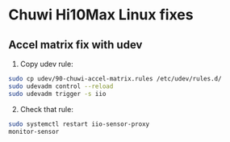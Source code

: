 # Chuwi Hi10Max Linux fixes

## Accel matrix fix with udev

1. Copy udev rule:

```bash
sudo cp udev/90-chuwi-accel-matrix.rules /etc/udev/rules.d/
sudo udevadm control --reload
sudo udevadm trigger -s iio
```

2. Check that rule: 

```bash 
sudo systemctl restart iio-sensor-proxy
monitor-sensor
```
